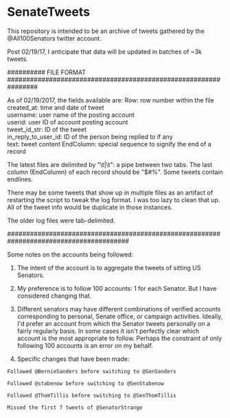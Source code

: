 # SenateTweets

This repository is intended to be an archive of tweets gathered by the @All100Senators twitter account.

Post 02/19/17, I anticipate that data will be updated in batches of ~3k tweets. 


########## FILE FORMAT ################################################################

As of 02/19/2017, the fields available are:
Row: row number within the file
created_at: time and date of tweet	
username: user name of the posting account	
userid: user ID of account posting account	
tweet_id_str: ID of the tweet	
in_reply_to_user_id: ID of the person being replied to if any	
text: tweet content
EndColumn: special sequence to signify the end of a record

The latest files are delimited by "\t|\t": a pipe between two tabs. 
The last column (EndColumn) of each record should be "$#%". Some tweets contain endlines. 

There may be some tweets that show up in multiple files as an artifact of restarting the script to tweak the log format. I was too lazy to clean that up. All of the tweet info would be duplicate in those instances.

The older log files were tab-delimited.

########################################################################################

Some notes on the accounts being followed:

  1. The intent of the account is to aggregate the tweets of sitting US Senators.

  2. My preference is to follow 100 accounts: 1 for each Senator. But I have considered changing that. 
  
  3. Different senators may have different combinations of verified accounts corresponding to personal, Senate office, or campaign activities. Ideally, I'd prefer an account from which the Senator tweets personally on a fairly regularly basis. In some cases it isn't perfectly clear which account is the most appropriate to follow. Perhaps the constraint of only following 100 accounts is an error on my behalf.  

  4. Specific changes that have been made:
  
    Followed @BernieSanders before switching to @SenSanders 
    
    Followed @stabenow before switching to @SenStabenow
    
    Followed @ThomTillis before switching to @SenThomTillis
    
    Missed the first 7 tweets of @SenatorStrange 
